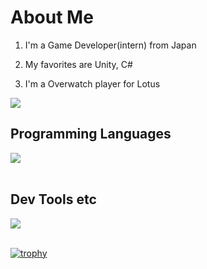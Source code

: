 # About Me

1. I'm a Game Developer(intern) from Japan

2. My favorites are Unity, C#

3. I'm a Overwatch player for Lotus

![](github-readme-stats-blond-one-37.vercel.app/api/top-langs/?username=manato-takahashi&count-private=true&show_icons=true&locale=en&layout=compact&theme=onedark)

## Programming Languages

<img src="https://skillicons.dev/icons?i=c,cs,cpp,java,matlab,processing,html,css,js,ts,ruby,rails" /> <br /><br />

## Dev Tools etc

<img src="https://skillicons.dev/icons?i=unity,unreal,discord,git,github,vscode,powershell,anaconda,gmail,md,notion,docker" /> <br /><br />

[![trophy](https://github-profile-trophy.vercel.app/?username=manato-takahashi&theme=onedark)](https://github.com/ryo-ma/github-profile-trophy)
